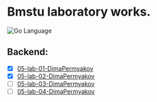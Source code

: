 # Bmstu laboratory works.

<div>
<img src="https://img.shields.io/badge/language-GoLang-blue.svg" alt="Go Language">
</div>

## Backend:

- [X] [05-lab-01-DimaPermyakov](https://github.com/mightyK1ngRichard/DevelopmentNetworkApplicationBackend/tree/backend/lab01/VikingsServer)
- [X] [05-lab-02-DimaPermyakov](https://github.com/mightyK1ngRichard/DevelopmentNetworkApplicationBackend/tree/backend/lab02/VikingsServer)
- [ ] [05-lab-03-DimaPermyakov]()
- [ ] [05-lab-04-DimaPermyakov]()
